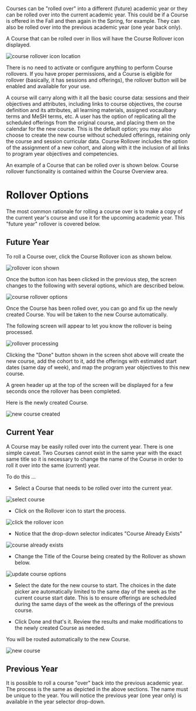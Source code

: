 Courses can be "rolled over" into a different (future) academic year or they can be rolled over into the current academic year. This could be if a Course is offered in the Fall and then again in the Spring, for example. They can also be rolled over into the previous academic year (one year back only).

A Course that can be rolled over in Ilios will have the Course Rollover icon displayed. 

![course rollover icon location](../../images/course_rollover/course_rollover_button.png)

There is no need to activate or configure anything to perform Course rollovers. If you have proper permissions, and a Course is eligible for rollover (basically, it has sessions and offerings), the rollover button will be enabled and available for your use.

A course will carry along with it all the basic course data: sessions and their objectives and attributes, including links to course objectives, the course definition and its attributes, all learning materials, assigned vocaulbary terms and MeSH terms, etc. A user has the option of replicating all the scheduled offerings from the original course, and placing them on the calendar for the new course. This is the default option; you may also choose to create the new course without scheduled offerings, retaining only the course and session curricular data. Course Rollover includes the option of the assignment of a new cohort, and along with it the inclusion of all links to program year objectives and competencies. 

An example of a Course that can be rolled over is shown below. Course rollover functionality is contained within the Course Overview area.

# Rollover Options

The most common rationale for rolling a course over is to make a copy of the current year's course and use it for the upcoming academic year. This "future year" rollover is covered below.

## Future Year

To roll a Course over, click the Course Rollover icon as shown below.

![rollover icon shown](../../images/course_rollover/rollover_icon_shown.png)

Once the button icon has been clicked in the previous step, the screen changes to the following with several options, which are described below.

![course rollover options](../../images/course_rollover/course_rollover_options.png)

Once the Course has been rolled over, you can go and fix up the newly created Course. You will be taken to the new Course automatically. 

The following screen will appear to let you know the rollover is being processed. 

![rollover processing](../../images/course_rollover/rollover_processing.png)

Clicking the "Done" button shown in the screen shot above will create the new course, add the cohort to it, add the offerings with estimated start dates (same day of week), and map the program year objectives to this new course.

A green header up at the top of the screen will be displayed for a few seconds once the rollover has been completed. 

Here is the newly created Course.

![new course created](../../images/course_rollover/new_course_created.png)

## Current Year

A Course may be easily rolled over into the current year. There is one simple caveat. Two Courses cannot exist in the same year with the exact same title so it is necessary to change the name of the Course in order to roll it over into the same (current) year.

To do this ...

* Select a Course that needs to be rolled over into the current year.

![select course](../../images/course_rollover/select_course.png)

* Click on the Rollover icon to start the process.

![click the rollover icon](../../images/course_rollover/click_rollover_button.png)

* Notice that the drop-down selector indicates "Course Already Exists"

![course already exists](../../images/course_rollover/course_already_exists.png)

* Change the Title of the Course being created by the Rollover as shown below.

![update course options](../../images/course_rollover/update_course_options.png)

* Select the date for the new course to start.  The choices in the date picker are automatically limited to the same day of the week as the current course start date.  This is to ensure offerings are scheduled during the same days of the week as the offerings of the previous course.

* Click Done and that's it.  Review the results and make modifications to the newly created Course as needed.

You will be routed automatically to the new Course.

![new course](../../images/course_rollover/new_course.png)

## Previous Year

It is possible to roll a course "over" back into the previous academic year. The process is the same as depicted in the above sections. The name must be unique to the year. You will notice the previous year (one year only) is available in the year selector drop-down.

